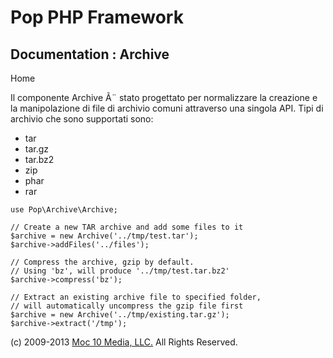 Pop PHP Framework
=================

Documentation : Archive
-----------------------

Home

Il componente Archive Ã¨ stato progettato per normalizzare la creazione
e la manipolazione di file di archivio comuni attraverso una singola
API. Tipi di archivio che sono supportati sono:

-   tar
-   tar.gz
-   tar.bz2
-   zip
-   phar
-   rar

<!-- -->

    use Pop\Archive\Archive;

    // Create a new TAR archive and add some files to it
    $archive = new Archive('../tmp/test.tar');
    $archive->addFiles('../files');

    // Compress the archive, gzip by default.
    // Using 'bz', will produce '../tmp/test.tar.bz2'
    $archive->compress('bz');

    // Extract an existing archive file to specified folder,
    // will automatically uncompress the gzip file first
    $archive = new Archive('../tmp/existing.tar.gz');
    $archive->extract('/tmp');

\(c) 2009-2013 [Moc 10 Media, LLC.](http://www.moc10media.com) All
Rights Reserved.

